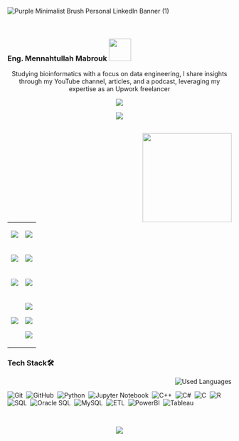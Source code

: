 ![Purple Minimalist Brush Personal LinkedIn Banner (1)](https://github.com/MennahMabrouk/MennahMabrouk/assets/101124995/f1ef358c-0710-4c04-a6e5-9467281cb6f0)

<br>

<p align="center">
  <h3>
    Eng. Mennahtullah Mabrouk <img src="https://media.tenor.com/NR-Kr20l4d4AAAAi/anime-hi.gif" width="50">
  </h3>
</p>

<p align="center">
Studying bioinformatics with a focus on data engineering, I share insights through my YouTube channel, articles, and a podcast, leveraging my expertise as an Upwork freelancer
</p>

<p align="center">
  <a href="https://github.com/DenverCoder1/readme-typing-svg"><img src="https://readme-typing-svg.herokuapp.com/?lines=Never%20Give-Up;Bioinformatics%20;&font=Fira%20Code&center=true&width=440&height=45&color=A020F0&vCenter=true&size=22"></a>
</p> 
<p align="center">
  <a href="https://github.com/DenverCoder1/readme-typing-svg"><img src="https://readme-typing-svg.herokuapp.com/?lines=Study%20Hard;Scientist%20;&font=Fira%20Code&center=true&width=440&height=45&color=bd7dbd&vCenter=true&size=22"></a>
</p> 

<!--
<p align="center"> 
    <h3>Take a Glance 👩‍💻</h3>
  </p>
-->
<br>
<body>
<div class="container">
  <img align="right" src="https://github.com/MennahMabrouk/MennahMabrouk/assets/101124995/49d1371f-bfc9-4a51-a5c4-541d2faf5474" width="200" height="200">
  <table cellspacing="20">
    <tr>
      <td>
        <p align="center">
          <a href="https://www.linkedin.com/in/mennahtullah-mabrouk">
            <img src="https://img.shields.io/badge/-LinkedIn-2867B2?style=for-the-badge&logo=linkedin&logoColor=white">
          </a>
        </p>
      </td>
      <td>
        <p align="center">
          <a href="https://open.spotify.com/show/2v8r3V1BWelOrbXFbBIKoF?si=f33deb246e5a4091">
            <img src="https://img.shields.io/badge/-Spotify-22D05D?style=for-the-badge&logo=Spotify&logoColor=white">
          </a>
        </p>
      </td>
    </tr>
    <tr>
      <td>
        <p align="center">
          <a href="https://medium.com/@mennahtullahmabrouk">
            <img src="https://img.shields.io/badge/-Medium-000000?style=for-the-badge&logo=Medium&logoColor=white">
          </a>
        </p>
      </td>
      <td>
        <p align="center">
          <a href="https://dev.to/mennahtullahmabrouk">
            <img src="https://img.shields.io/badge/-DEV-000000?style=for-the-badge&logo=DEV&logoColor=white">
          </a>
        </p>
      </td>
    </tr>
    <tr>
      <td>
        <p align="center">
          <a href="https://www.kaggle.com/mennahtullasameh">
            <img src="https://img.shields.io/badge/-Kaggle-20BEFF?style=for-the-badge&logo=Kaggle&logoColor=white">
          </a>
        </p>
      </td>
      <td>
        <p align="center">
          <a href="https://www.upwork.com/freelancers/~01237dec759096da5d">
            <img src="https://img.shields.io/badge/-Upwork-13A800?style=for-the-badge&logo=Upwork&logoColor=white">
          </a>
        </p>
      </td>
    </tr>
    <tr>
      <td>
        <p align="center">
          <a href="https://www.youtube.com/@Mennahtullah_Mabrouk">
            <img src="https://img.shields.io/badge/-YouTube-FF0100?style=for-the-badge&logo=YouTube&logoColor=white">
          </a>
        </p>
      </td>
      <td>
        <p align="center">
          <a href="https://t.me/MennahtullahMabrouk">
            <img src="https://img.shields.io/badge/-Channel-24A0DC?style=for-the-badge&logo=Telegram&logoColor=white">
            <p align="center">
  <a href="https://github.com/DenverCoder1/readme-typing-svg"><img src="https://readme-typing-svg.herokuapp.com/?lines=Never%20Give-Up;Bioinformatics%20;&font=Fira%20Code&center=true&width=440&height=45&color=A020F0&vCenter=true&size=22"></a>
</p> 
<p align="center">
  <a href="https://github.com/DenverCoder1/readme-typing-svg"><img src="https://readme-typing-svg.herokuapp.com/?lines=Study%20Hard;Scientist%20;&font=Fira%20Code&center=true&width=440&height=45&color=bd7dbd&vCenter=true&size=22"></a>
</p> 
          </a>
        </p>
      </td>
    </tr>
  </table>
</div>
</body>




### Tech Stack🛠
    
  <img align="right" src="https://github-readme-stats.vercel.app/api/top-langs?username=mennahmabrouk&show_icons=true&locale=en&layout=compact&theme=radical" alt="Used Languages" />

<br>

![Git](https://img.shields.io/badge/-Git-05122A?style=flat&logo=git)&nbsp;
![GitHub](https://img.shields.io/badge/-GitHub-05122A?style=flat&logo=github)&nbsp;
![Python](https://img.shields.io/badge/-Python%20-05122A?style=flat&logo=python)&nbsp;
![Jupyter Notebook](https://img.shields.io/badge/jupyter-05122A?style=for-the-badge&logo=jupyter&logoColor=Orange)&nbsp;
![C++](https://img.shields.io/badge/c++-05122A?style=for-the-badge&logo=c%2B%2B&logoColor=cyan)&nbsp;
![C#](https://img.shields.io/badge/c%23-05122A?style=for-the-badge&logo=c-sharp&logoColor=green)&nbsp;
![C](https://img.shields.io/badge/C-05122A?style=for-the-badge&logo=c&logoColor=white)&nbsp;
![R](https://img.shields.io/badge/R-05122A?style=for-the-badge&logo=R&logoColor=blue)&nbsp;
![SQL](https://img.shields.io/badge/SQL-05122A?style=for-the-badge&logo=sql&logoColor=yellow)&nbsp;
![Oracle SQL](https://img.shields.io/badge/Oracle%20SQL-05122A?style=for-the-badge&logo=oracle&logoColor=red)&nbsp;
![MySQL](https://img.shields.io/badge/MySQL-05122A?style=for-the-badge&logo=mysql&logoColor=blue)&nbsp;
![ETL](https://img.shields.io/badge/ETL-05122A?style=for-the-badge&logo=ETL&logoColor=orange)&nbsp;
![PowerBI](https://img.shields.io/badge/PowerBI-05122A?style=for-the-badge&logo=PowerBI&logoColor=yellow)&nbsp;
![Tableau](https://img.shields.io/badge/Tableau-05122A?style=for-the-badge&logo=Tableau&logoColor=blue)&nbsp;


<br>

<p align="center">
  <img src="https://github-readme-stats.vercel.app/api?username=MennahMabrouk&show_icons=true&theme=radical&line_height=27">
</p>
